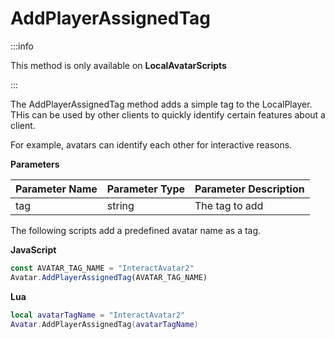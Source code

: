 # AddPlayerAssignedTag

:::info

This method is only available on **LocalAvatarScripts**

:::

The AddPlayerAssignedTag method adds a simple tag to the LocalPlayer. THis can be used by other clients to quickly identify certain features about a client.

For example, avatars can identify each other for interactive reasons.

**Parameters**

Parameter Name | Parameter Type | Parameter Description
--- | --- | ---
tag | string | The tag to add

The following scripts add a predefined avatar name as a tag.

**JavaScript**
```js
const AVATAR_TAG_NAME = "InteractAvatar2"
Avatar.AddPlayerAssignedTag(AVATAR_TAG_NAME)
```

**Lua**
```lua
local avatarTagName = "InteractAvatar2"
Avatar.AddPlayerAssignedTag(avatarTagName)
```